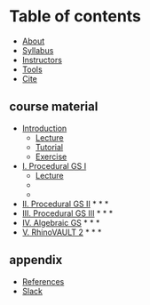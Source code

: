 # Table of contents

* [About](README.md)
* [Syllabus](syllabus.md)
* [Instructors](instructors.md)
* [Tools](tools/README.md)
* [Cite](cite.md)

## course material

* [Introduction](course-material/i.-introduction/README.md)
  * [Lecture](course-material/i.-introduction/lecture-1.md)
  * [Tutorial](course-material/i.-introduction/tutorial-1.md)
  * [Exercise](course-material/i.-introduction/exercise-1.md)
* [I. Procedural GS I](course-material/ii.-procedural-gs-i/README.md)
  * [Lecture](white.md)
  *
  *
* [II. Procedural GS II](course-material/iii.-procedural-gs-ii/README.md)
  *
  *
  *
* [III. Procedural GS III](course-material/iii.-procedural-gs-ii-1/README.md)
  *
  *
  *
* [IV. Algebraic GS](course-material/iv.-algebraic-gs/README.md)
  *
  *
  *
* [V. RhinoVAULT 2](course-material/v.-rhinovault-2/README.md)
  *
  *
  *

## appendix

* [References](appendix/references.md)
* [Slack](https://join.slack.com/t/csd12021/shared\_invite/zt-w7so4l0k-qo3pGvce6Tiaj8FwVimLwA)
